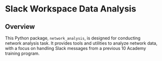 # Slack Workspace Data Analysis

## Overview

This Python package, `network_analysis`, is designed for conducting network analysis task. It provides tools and utilities to analyze network data, with a focus on handling Slack messages from a previous 10 Academy training program.
